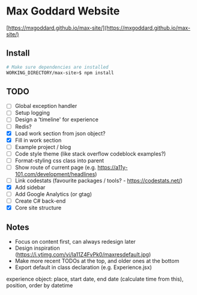 # Max Goddard Website

[https://mxgoddard.github.io/max-site/](https://mxgoddard.github.io/max-site/)

## Install

``` bash
# Make sure dependencies are installed
WORKING_DIRECTORY/max-site>$ npm install
```

## TODO

- [ ] Global exception handler 
- [ ] Setup logging
- [ ] Design a 'timeline' for experience
- [ ] Redis? 
- [x] Load work section from json object?
- [x] Fill in work section
- [ ] Example project / blog
- [ ] Code style theme (like stack overflow codeblock examples?)
- [ ] Format-styling css class into parent 
- [ ] Show route of current page (e.g. https://a11y-101.com/development/headlines)
- [ ] Link codestats (favourite packages / tools? - https://codestats.net/)
- [x] Add sidebar
- [ ] Add Google Analytics (or gtag)
- [ ] Create C# back-end 
- [x] Core site structure

## Notes

- Focus on content first, can always redesign later
- Design inspiration (https://i.ytimg.com/vi/la11Z4FvPk0/maxresdefault.jpg)
- Make more recent TODOs at the top, and older ones at the bottom
- Export default in class declaration (e.g. Experience.jsx)

experience object: place, start date, end date (calculate time from this), position, order by datetime